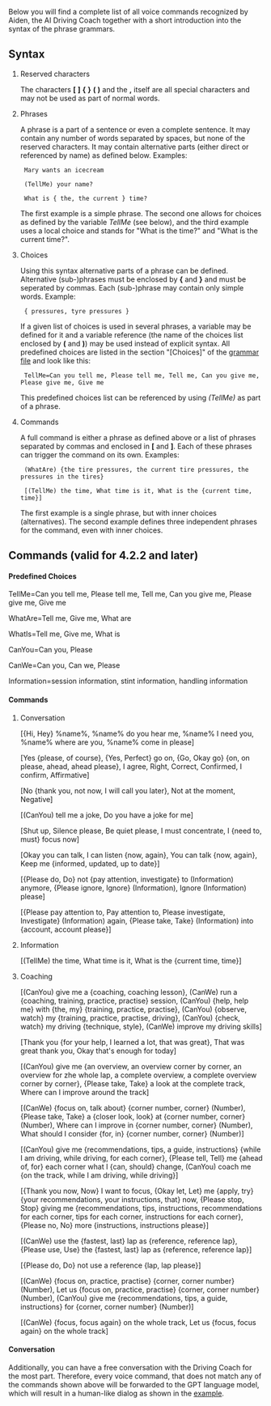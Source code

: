 Below you will find a complete list of all voice commands recognized by Aiden, the AI Driving Coach together with a short introduction into the syntax of the phrase grammars.

## Syntax

1. Reserved characters

   The characters **[**  **]**  **{**  **}**  **(**  **)** and the  **,**  itself are all special characters and may not be used as part of normal words.
   
2. Phrases

   A phrase is a part of a sentence or even a complete sentence. It may contain any number of words separated by spaces, but none of the reserved characters. It may contain alternative parts (either direct or referenced by name) as defined below. Examples:
   
		Mary wants an icecream

		(TellMe) your name?
		
		What is { the, the current } time?
		
   The first example is a simple phrase. The second one allows for choices as defined by the variable *TellMe* (see below), and the third example uses a local choice and stands for "What is the time?" and "What is the current time?".

3. Choices

   Using this syntax alternative parts of a phrase can be defined. Alternative (sub-)phrases must be enclosed by **{** and **}** and must be seperated by commas. Each (sub-)phrase may contain only simple words. Example:
   
		{ pressures, tyre pressures }

   If a given list of choices is used in several phrases, a variable may be defined for it and a variable reference (the name of the choices list enclosed by **(** and **)**) may be used instead of explicit syntax. All predefined choices are listed in the section "[Choices]" of the [grammar file](https://github.com/SeriousOldMan/Simulator-Controller/blob/main/Sources/Assistants/Grammars/Choices.en) and look like this:

		TellMe=Can you tell me, Please tell me, Tell me, Can you give me, Please give me, Give me

   This predefined choices list can be referenced by using *(TellMe)* as part of a phrase.

4. Commands

   A full command is either a phrase as defined above or a list of phrases separated by commas and enclosed in **[** and **]**. Each of these phrases can trigger the command on its own. Examples:

		(WhatAre) {the tire pressures, the current tire pressures, the pressures in the tires}
		
		[(TellMe) the time, What time is it, What is the {current time, time}]

   The first example is a single phrase, but with inner choices (alternatives). The second example defines three independent phrases for the command, even with inner choices.

## Commands (valid for 4.2.2 and later)

#### Predefined Choices

TellMe=Can you tell me, Please tell me, Tell me, Can you give me, Please give me, Give me

WhatAre=Tell me, Give me, What are

WhatIs=Tell me, Give me, What is

CanYou=Can you, Please

CanWe=Can you, Can we, Please

Information=session information, stint information, handling information

#### Commands

1.  Conversation

	[{Hi, Hey} %name%, %name% do you hear me, %name% I need you, %name% where are you, %name% come in please]
	
	[Yes {please, of course}, {Yes, Perfect} go on, {Go, Okay go} {on, on please, ahead, ahead please}, I agree, Right, Correct, Confirmed, I confirm, Affirmative]
	
	[No {thank you, not now, I will call you later}, Not at the moment, Negative]

	[(CanYou) tell me a joke, Do you have a joke for me]

	[Shut up, Silence please, Be quiet please, I must concentrate, I {need to, must} focus now]

	[Okay you can talk, I can listen {now, again}, You can talk {now, again}, Keep me {informed, updated, up to date}]

	[{Please do, Do} not {pay attention, investigate} to (Information) anymore, {Please ignore, Ignore} (Information), Ignore (Information) please]

	[{Please pay attention to, Pay attention to, Please investigate, Investigate} (Information) again, {Please take, Take} (Information) into {account, account please}]

2.  Information

	[(TellMe) the time, What time is it, What is the {current time, time}]
	
3.  Coaching

	[(CanYou) give me a {coaching, coaching lesson}, (CanWe) run a {coaching, training, practice, practise} session, (CanYou) {help, help me} with {the, my} {training, practice, practise}, (CanYou) {observe, watch} my {training, practice, practise, driving}, (CanYou) {check, watch} my driving {technique, style}, (CanWe) improve my driving skills]

	[Thank you {for your help, I learned a lot, that was great}, That was great thank you, Okay that's enough for today]

	[(CanYou) give me {an overview, an overview corner by corner, an overview for zhe whole lap, a complete overview, a complete overview corner by corner}, {Please take, Take} a look at the complete track, Where can I improve around the track]

	[(CanWe) {focus on, talk about} {corner number, corner} (Number), {Please take, Take} a {closer look, look} at {corner number, corner} (Number), Where can I improve in {corner number, corner} (Number), What should I consider {for, in} {corner number, corner} (Number)]

	[(CanYou) give me {recommendations, tips, a guide, instructions} {while I am driving, while driving, for each corner}, {Please tell, Tell} me {ahead of, for} each corner what I {can, should} change, (CanYou) coach me {on the track, while I am driving, while driving}]

	[{Thank you now, Now} I want to focus, {Okay let, Let} me {apply, try} {your recommendations, your instructions, that} now, {Please stop, Stop} giving me {recommendations, tips, instructions, recommendations for each corner, tips for each corner, instructions for each corner}, {Please no, No} more {instructions, instructions please}]

	[(CanWe) use the {fastest, last} lap as {reference, reference lap}, {Please use, Use} the {fastest, last} lap as {reference, reference lap}]

	[{Please do, Do} not use a reference {lap, lap please}]
	
	[(CanWe) {focus on, practice, practise} {corner, corner number} (Number), Let us {focus on, practice, practise} {corner, corner number} (Number), (CanYou) give me {recommendations, tips, a guide, instructions} for {corner, corner number} (Number)]
	
	[(CanWe) {focus, focus again} on the whole track, Let us {focus, focus again} on the whole track]

#### Conversation

Additionally, you can have a free conversation with the Driving Coach for the most part. Therefore, every voice command, that does not match any of the commands shown above will be forwarded to the GPT language model, which will result in a human-like dialog as shown in the [example](https://github.com/SeriousOldMan/Simulator-Controller/wiki/AI-Driving-Coach#a-typical-dialog).